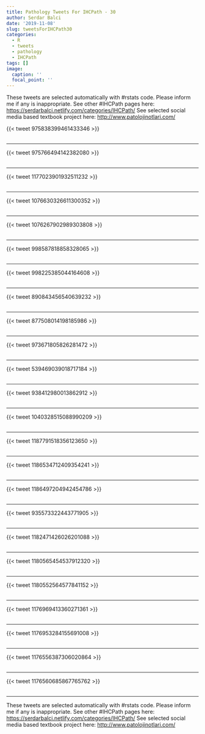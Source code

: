 ```yaml
---
title: Pathology Tweets For IHCPath - 30
author: Serdar Balci
date: '2019-11-08'
slug: tweetsForIHCPath30
categories:
  - R
  - tweets
  - pathology
  - IHCPath
tags: []
image:
  caption: ''
  focal_point: ''
---
```



These tweets are selected automatically with #rstats code. Please inform me if any is inappropriate.
See other #IHCPath pages here: https://serdarbalci.netlify.com/categories/IHCPath/ 
See selected social media based textbook project here: http://www.patolojinotlari.com/

{{< tweet 975838399461433346 >}}
<br>
<br>
<hr>
{{< tweet 975766494142382080 >}}
<br>
<br>
<hr>
{{< tweet 1177023901932511232 >}}
<br>
<br>
<hr>
{{< tweet 1076630326611300352 >}}
<br>
<br>
<hr>
{{< tweet 1076267902989303808 >}}
<br>
<br>
<hr>
{{< tweet 998587818858328065 >}}
<br>
<br>
<hr>
{{< tweet 998225385044164608 >}}
<br>
<br>
<hr>
{{< tweet 890843456540639232 >}}
<br>
<br>
<hr>
{{< tweet 877508014198185986 >}}
<br>
<br>
<hr>
{{< tweet 973671805826281472 >}}
<br>
<br>
<hr>
{{< tweet 539469039018717184 >}}
<br>
<br>
<hr>
{{< tweet 938412980013862912 >}}
<br>
<br>
<hr>
{{< tweet 1040328515088990209 >}}
<br>
<br>
<hr>
{{< tweet 1187791518356123650 >}}
<br>
<br>
<hr>
{{< tweet 1186534712409354241 >}}
<br>
<br>
<hr>
{{< tweet 1186497204942454786 >}}
<br>
<br>
<hr>
{{< tweet 935573322443771905 >}}
<br>
<br>
<hr>
{{< tweet 1182471426026201088 >}}
<br>
<br>
<hr>
{{< tweet 1180565454537912320 >}}
<br>
<br>
<hr>
{{< tweet 1180552564577841152 >}}
<br>
<br>
<hr>
{{< tweet 1176969413360271361 >}}
<br>
<br>
<hr>
{{< tweet 1176953284155691008 >}}
<br>
<br>
<hr>
{{< tweet 1176556387306020864 >}}
<br>
<br>
<hr>
{{< tweet 1176560685867765762 >}}
<br>
<br>
<hr>


These tweets are selected automatically with #rstats code. Please inform me if any is inappropriate.
See other #IHCPath pages here: https://serdarbalci.netlify.com/categories/IHCPath/ 
See selected social media based textbook project here: http://www.patolojinotlari.com/
